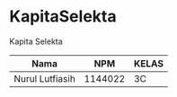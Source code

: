 # KapitaSelekta

Kapita Selekta

 Nama | NPM | KELAS |
 ---- | -------- | ---- |
 Nurul Lutfiasih | 1144022 | 3C |

